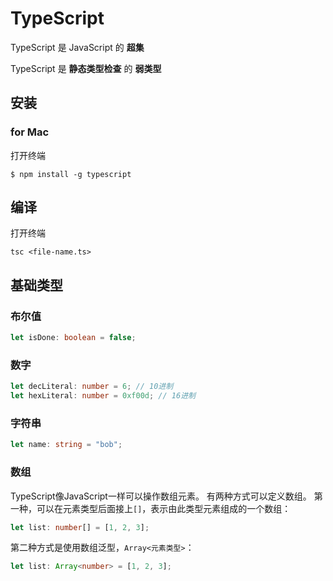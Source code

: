 # TypeScript

TypeScript 是 JavaScript 的 **超集**

TypeScript 是 **静态类型检查** 的 **弱类型**

## 安装

### for Mac

打开终端

```
$ npm install -g typescript
```

## 编译

打开终端

```
tsc <file-name.ts>
```

## 基础类型

### 布尔值

```typescript
let isDone: boolean = false;
```

### 数字

```typescript
let decLiteral: number = 6; // 10进制
let hexLiteral: number = 0xf00d; // 16进制
```

### 字符串

```typescript
let name: string = "bob";
```

### 数组

TypeScript像JavaScript一样可以操作数组元素。 有两种方式可以定义数组。 第一种，可以在元素类型后面接上`[]`，表示由此类型元素组成的一个数组：

```typescript
let list: number[] = [1, 2, 3];
```

第二种方式是使用数组泛型，`Array<元素类型>`：

```typescript
let list: Array<number> = [1, 2, 3];
```